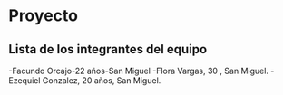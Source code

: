 # Proyecto
## Lista de los integrantes del equipo
-Facundo Orcajo-22 años-San Miguel
-Flora Vargas, 30 , San Miguel.
-Ezequiel Gonzalez, 20 años, San Miguel.
